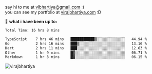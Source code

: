 say hi to me at [vlbhartiya@gmail.com](mailto:vlbhartiya@gmail.com) :)<br/>
you can see my portfolio at [virajbhartiya.com](https://virajbhartiya.com) :D<br/>


🚀 **what i have been up to:**

<!--START_SECTION:waka-->

```txt
Total Time: 16 hrs 8 mins

TypeScript    7 hrs 46 mins   ███████████▒░░░░░░░░░░░░░   44.94 %
Go            2 hrs 16 mins   ███▒░░░░░░░░░░░░░░░░░░░░░   13.16 %
Dart          2 hrs 11 mins   ███░░░░░░░░░░░░░░░░░░░░░░   12.63 %
Other         1 hr 9 mins     █▓░░░░░░░░░░░░░░░░░░░░░░░   06.71 %
Markdown      1 hr 3 mins     █▓░░░░░░░░░░░░░░░░░░░░░░░   06.15 %
```

<!--END_SECTION:waka-->

<p align="left"> <img src="https://komarev.com/ghpvc/?username=virajbhartiya&color=blue" alt="virajbhartiya" /> </p>
